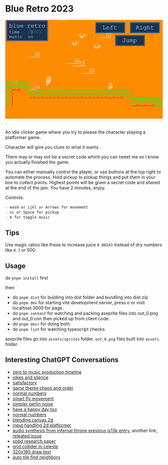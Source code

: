 # Blue Retro 2023

![Blue Retro](blue-retro2023.gif).

An idle clicker game where you try to please the character playing a platformer game.

Character will give you clues to what it wants. 

There may or may not be a secret code which you can tweet me so I know you actually finished the game.

You can either manually control the player, or use buttons at the top right to automate the process. Hold pickup to pickup things and put them in your box to collect points. Highest points will be given a secret code and shared at the end of the jam. You have 2 minutes, enjoy.

  Controls:

    - wasd or ijkl or Arrows for movement
    - xc or Space for pickup
    - m for toggle music

## Tips

Use magic ratios like these to increase juice `0.86543` instead of dry numbers like `0.7` or 500.


## Usage

do `pnpm install` first

then

- do `pnpm dist` for building into dist folder and bundling into dist.zip
- do `pnpm dev` for starting vite development server, press o or visit localhost:3000 for page.
- do `pnpm content` for watching and packing aseprite files into out_0.png and out_0.con then picked up from client code.
- do `pnpm devc` for doing both.
- do `pnpm lint` for watching typescript checks.

aseprite files go into `assets/sprites` folder. `out_0.png` files built into `assets` folder.


## Interesting ChatGPT Conversations
- [zero to music production timeline](https://chat.openai.com/share/f3586b60-4cf9-41ff-9558-16450f441300)
- [jokes and silence](https://chat.openai.com/share/98466d46-7fae-4478-9bae-5383720790e4)
- [satisfactory](https://chat.openai.com/share/08945156-4feb-4c3e-ae9c-fb66ef9e89f8)
- [game theme chaos and order](https://chat.openai.com/share/9cef6b75-dfcd-4ff3-9b3f-b3f7bbc8c0db)
- [normal numbers](https://chat.openai.com/share/6b1f9b25-7922-4a01-b10c-a8e1f18ee27a)
- [smart fly movement](https://chat.openai.com/share/27f6085e-3911-4944-b805-580f9aeb007a)
- [simpler perlin noise](https://chat.openai.com/share/37a84a0b-9180-48df-9e2f-e49fb887a5bd)
- [have a happy day too](https://chat.openai.com/share/9e8b39b4-23fb-41f6-82c7-5b3c42c09dcb)
- [normal numbers](https://chat.openai.com/share/fdf4ffef-13ac-4e6c-9ba6-4d3915e7184d)
- [blending canvas 2d](https://chat.openai.com/share/9f0fbf85-231c-4c08-a912-4457e9c5f0b7)
- [input handling 2d platformer](https://chat.openai.com/share/e35a861b-0d02-4f28-897f-d1afb5a6b95e)
- [audio synthesis from infernal throne previous js13k entry](https://chat.openai.com/share/957a3f2c-2d05-4ed2-885c-3c8af7c7caf9), another link, [releated issue](https://github.com/arikwex/infernal-sigil/issues/2)
- [xpbd research paper](https://chat.openai.com/share/ca063af5-3bc5-4b23-98f1-ffa385a3d7bd)
- [grid collider in celeste](https://chat.openai.com/share/8acb4217-a7c8-4d0f-b195-976dff67661c)
- [320x180 draw text](https://chat.openai.com/share/5a07abdb-a8d7-446e-80c4-7adea4badd7f)
- [auto tile find neighbors](https://chat.openai.com/share/ff6e1910-1ecf-4556-81f4-5b9e084fd962)
